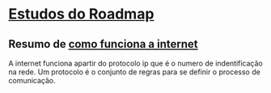 # [Estudos do Roadmap](https://roadmap.sh/backend)


## Resumo de [como funciona a internet](https://www.youtube.com/watch?v=HNQD0qJ0TC4&t=191s)

A internet funciona apartir do protocolo ip que é o numero de indentificação na rede. 
Um protocolo é o conjunto de regras para se definir o processo de comunicação.
